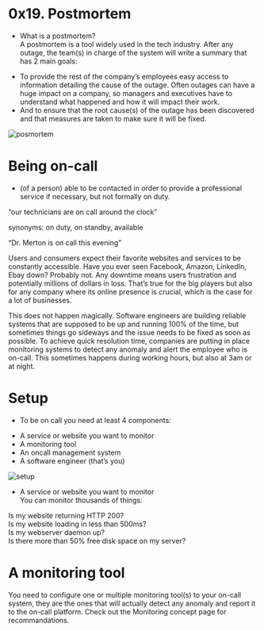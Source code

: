 # 0x19. Postmortem

* What is a postmortem?  
A postmortem is a tool widely used in the tech industry. After any outage, the team(s) in charge of the system will write a summary that has 2 main goals:  

- To provide the rest of the company’s employees easy access to information detailing the cause of the outage. Often outages can have a huge impact on a company, so managers and executives have to understand what happened and how it will impact their work.  
- And to ensure that the root cause(s) of the outage has been discovered and that measures are taken to make sure it will be fixed.  

![posmortem](https://twitter.com/devopsreact/status/834887829486399488)

# Being on-call
- (of a person) able to be contacted in order to provide a professional service if necessary, but not formally on duty.  

“our technicians are on call around the clock”  

synonyms: on duty, on standby, available  
 
“Dr. Merton is on call this evening”  

Users and consumers expect their favorite websites and services to be constantly accessible. Have you ever seen Facebook, Amazon, LinkedIn, Ebay down? Probably not. Any downtime means users frustration and potentially millions of dollars in loss. That’s true for the big players but also for any company where its online presence is crucial, which is the case for a lot of businesses.  

This does not happen magically. Software engineers are building reliable systems that are supposed to be up and running 100% of the time, but sometimes things go sideways and the issue needs to be fixed as soon as possible. To achieve quick resolution time, companies are putting in place monitoring systems to detect any anomaly and alert the employee who is on-call. This sometimes happens during working hours, but also at 3am or at night.  

# Setup  
* To be on call you need at least 4 components:

- A service or website you want to monitor  
- A monitoring tool  
- An oncall management system  
- A software engineer (that’s you)  

![setup](https://s3.amazonaws.com/alx-intranet.hbtn.io/uploads/medias/2020/9/35d138aa05cb69a538bd539ce2304eda50f74215.png?X-Amz-Algorithm=AWS4-HMAC-SHA256&X-Amz-Credential=AKIARDDGGGOUSBVO6H7D%2F20230605%2Fus-east-1%2Fs3%2Faws4_request&X-Amz-Date=20230605T110100Z&X-Amz-Expires=86400&X-Amz-SignedHeaders=host&X-Amz-Signature=2108d6cc74a9021d7b32c05e168166d38bc372e92ae1975c701e5bd8e6b06b6b)

* A service or website you want to monitor  
You can monitor thousands of things:  

Is my website returning HTTP 200?  
Is my website loading in less than 500ms?  
Is my webserver daemon up?  
Is there more than 50% free disk space on my server?  

# A monitoring tool  
You need to configure one or multiple monitoring tool(s) to your on-call system, they are the ones that will actually detect any anomaly and report it to the on-call platform. Check out the Monitoring concept page for recommandations.  
